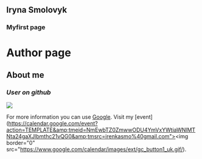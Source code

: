 ## Iryna Smolovyk


### Myfirst page


# Author page
## **About me**
### _User on github_


![](https://images.pexels.com/photos/110854/pexels-photo-110854.jpeg?auto=compress&cs=tinysrgb&dpr=1&w=500)


For more information you can use [Google](https://www.google.com.ua/).
Visit my [event](https://calendar.google.com/event?action=TEMPLATE&amp;tmeid=NmEwbTZ0ZmwwODU4YmVxYWtiaWNlMTNta24gaXJlbmthc21vQG0&amp;tmsrc=irenkasmo%40gmail.com"><img border="0" src="https://www.google.com/calendar/images/ext/gc_button1_uk.gif/).





